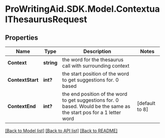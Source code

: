 # ProWritingAid.SDK.Model.ContextualThesaurusRequest

## Properties

Name | Type | Description | Notes
------------ | ------------- | ------------- | -------------
**Context** | **string** | the word for the thesaurus call with surrounding context | 
**ContextStart** | **int?** | the start position of the word to get suggestions for. 0 based | 
**ContextEnd** | **int?** | the end position of the word to get suggestions for. 0 based. Would be the same as the start pos for a 1 letter word | [default to 8]



[[Back to Model list]](../README.md#documentation-for-models) [[Back to API list]](../README.md#documentation-for-api-endpoints) [[Back to README]](../README.md)

